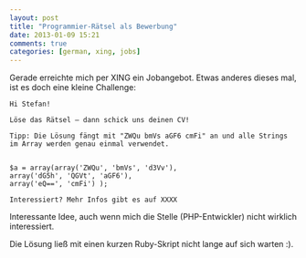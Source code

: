 ```yaml
---
layout: post
title: "Programmier-Rätsel als Bewerbung"
date: 2013-01-09 15:21
comments: true
categories: [german, xing, jobs]
---
```


Gerade erreichte mich per XING ein Jobangebot. Etwas anderes dieses mal, ist es doch eine kleine Challenge:

```
Hi Stefan!

Löse das Rätsel – dann schick uns deinen CV!

Tipp: Die Lösung fängt mit "ZWQu bmVs aGF6 cmFi" an und alle Strings im Array werden genau einmal verwendet.


$a = array(array('ZWQu', 'bmVs', 'd3Vv'),
array('dG5h', 'QGVt', 'aGF6'),
array('eQ==', 'cmFi') );

Interessiert? Mehr Infos gibt es auf XXXX

```

Interessante Idee, auch wenn mich die Stelle (PHP-Entwickler) nicht wirklich interessiert.

Die Lösung ließ mit einen kurzen Ruby-Skript nicht lange auf sich warten :).
